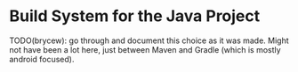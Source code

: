 # Build System for the Java Project

TODO(brycew): go through and document this choice as it was made. 
Might not have been a lot here, just between Maven and Gradle (which is mostly android focused).
